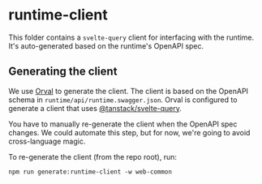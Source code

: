 # runtime-client

This folder contains a `svelte-query` client for interfacing with the runtime. It's auto-generated based on the runtime's OpenAPI spec.

## Generating the client

We use [Orval](https://orval.dev) to generate the client. The client is based on the OpenAPI schema in `runtime/api/runtime.swagger.json`. Orval is configured to generate a client that uses [@tanstack/svelte-query](https://tanstack.com/query).

You have to manually re-generate the client when the OpenAPI spec changes. We could automate this step, but for now, we're going to avoid cross-language magic.

To re-generate the client (from the repo root), run:

```script
npm run generate:runtime-client -w web-common
```
